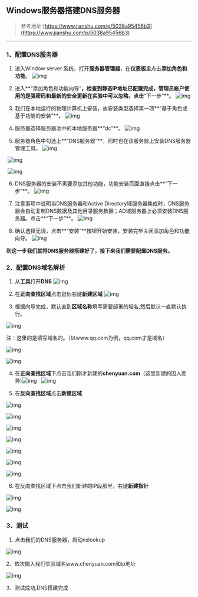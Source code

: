 

## Windows服务器搭建DNS服务器

> 参考地址:[https://www.jianshu.com/p/5038a95456b3](https://www.jianshu.com/p/5038a95456b3)

----

### 1、配置DNS服务器

1. 进入Window server 系统，打开**服务器管理器**，在**仪表板**里点击**添加角色和功能**。
 ![img](img/51e023d238429d3e0774d0ec8c43d5c2.png)

2. 进入**“添加角色和功能向导”**，检查到静态IP地址已配置完成，管理员帐户使用的是强密码和最新的安全更新在实验中可以忽略，点击**“下一步”**。
 ![img](img/9be1fe9a3f2037b77ca16bedb3a2eafe.png)

3. 我们在本地运行的物理计算机上安装，故安装类型选择第一项**“基于角色或基于功能的安装”**。
 ![img](img/7a01d1299fe5d476a7072d57bd5903c7.png)

4. 服务器选择服务器池中的本地服务器**“dc”**。
 ![img](img/f58d41cac6ad31e80a167ee5c3ceb858.png)

5. 服务器角色中勾选上**“DNS服务器”**，同时也在该服务器上安装DNS服务器管理工具。
 ![img](img/384d1aa909990bca235168b091c2741d.png)

​      ![img](img/53c86521bda5317fc673d6a69335befc.png)

​     ![img](img/f468c27833959c74813b72cffe48a6f6.png)

6. DNS服务器的安装不需要添加其他功能，功能安装页面直接点击**“下一步”**。
 ![img](img/8b52f6f0346ad61e472ea4e256fff6a4.png)

7. 注意事项中说明当DNS服务器和Active Directory域服务器集成时，DNS服务器会自动复制DNS数据及其他目录服务数据；AD域服务器上必须安装DNS服务器。点击**“下一步”**。
 ![img](img/a9d47bda7cef56a03a0d1e58478bb35c.png)

8. 确认选择无误，点击**“安装”**按钮开始安装，安装完毕关闭添加角色和功能向导。
 ![img](img/caf85b166a634f1e901e2272364b9a28.png)

**到这一步我们就将DNS服务器搭建好了，接下来我们需要配置DNS服务。**

### 2、配置DNS域名解析

1. 从**工具**打开**DNS**
 ![img](img/4030300-26d249455f344d6f.png)

2. 在**正向查找区域**点击鼠标右键**新建区域**
 ![img](img/4030300-e59c81da191ea3e1.png)

3. 根据向导完成，默认直到**区域名称**填写需要部署的域名,然后默认一直默认执行。

 ![img](img/4030300-109792c51d2e592a.png)

注：这里的是填写域名的。（以www.qq.com为例，qq.com才是域名）

 ![img](img/4030300-25f4fb7b5746db94.png)

 ![img](img/4030300-95340791d72b2e67.png)

4. 在**正向查找区域**下点击我们刚才新建的**chenyuan.com**（这里新建的因人而异)
​ ![img](img/4030300-49562584cca2d587.png)
​
​ ![img](img/4030300-9a1c517324c8f9ba.png)
   
5. 在**反向查找区域**点击**新建区域**

 ![img](img/4030300-27f99943f56aa414.png)

   ![img](img/4030300-d9b2452d2105687d.png)

  ![img](img/4030300-8a4aaaf02042f3e1.png)

   ![img](img/4030300-c316782777f82479.png)

   ![img](img/4030300-b3244d39a3ff7e39.png)

  ![img](img/4030300-496af864ee926b9d.png)

   ![img](img/4030300-9c59abd81eb0cf47.png)

6. 在反向查找区域下点击我们新建的IP段那里，右键**新建指针**

 ![img](img/4030300-828c51176dffe001.png)

 ![img](img/4030300-96ca7998ad218916.png)

### 3、测试

1. 点击我们的DNS服务器，启动nslookup

 ![img](img/4030300-376dfb7705cdf970.png)

2、依次输入我们实验域名www.chenyuan.com和ip地址

 ![img](img/4030300-3065b17f5c1e4642.png)

3、测试成功,DNS搭建完成





